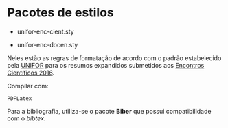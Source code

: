# Pacotes de estilos

- unifor-enc-cient.sty

- unifor-enc-docen.sty


Neles estão as regras de formatação de acordo com o padrão estabelecido pela [UNIFOR](http://www.unifor.br) para os resumos expandidos submetidos aos [Encontros Científicos 2016](http://www.unifor.br/encontros).


Compilar com:

```
PDFLatex
```


Para a bibliografia, utiliza-se o pacote **Biber** que possui compatibilidade com o *bibtex*.
